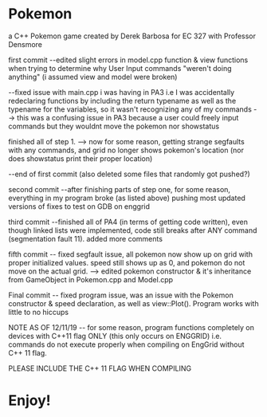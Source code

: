 # Pokemon
a C++ Pokemon game created by Derek Barbosa for EC 327 with Professor Densmore

first commit
--edited slight errors in model.cpp function &  view functions when trying to determine why User Input commands "weren't doing anything" (i assumed view and model were broken)

--fixed issue with main.cpp i was having in PA3 i.e I was accidentally redeclaring functions by including the return typename as well as the typename for the variables, so it wasn't recognizing any of my commands --> this was a confusing issue in PA3 because a user could freely input commands but they wouldnt move the pokemon nor showstatus

finished all of step 1. --> now for some reason, getting strange segfaults with any commands, and grid no longer shows pokemon's location (nor does showstatus print their proper location)

--end of first commit (also deleted some files that randomly got pushed?)


second commit --after finishing parts of step one, for some reason, everything in my program broke (as listed above) pushing most updated versions of fixes to test on GDB on enggrid

third commit --finished all of PA4 (in terms of getting code written), even though linked lists were implemented, code still breaks after ANY command (segmentation fault 11). added more comments

fifth commit -- fixed segfault issue, all pokemon now show up on grid with proper initialized values. speed still shows up as 0, and pokemon do not move on the actual grid.
--> edited pokemon constructor & it's inheritance from GameObject in Pokemon.cpp and Model.cpp

Final commit -- fixed program issue, was an issue with the Pokemon constructor & speed declaration, as well as view::Plot().
Program works with little to no hiccups

NOTE AS OF 12/11/19 -- for some reason, program functions completely on devices with C++11 flag ONLY (this only occurs on ENGGRID) i.e. commands do not execute properly when compiling on EngGrid without C++ 11 flag.

PLEASE INCLUDE THE C++ 11 FLAG WHEN COMPILING

# Enjoy!
